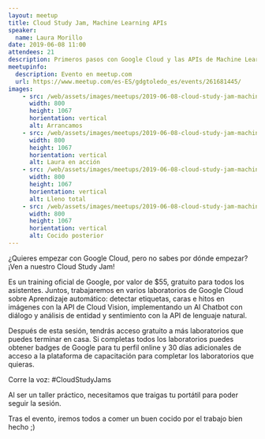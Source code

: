 ```yaml
---
layout: meetup
title: Cloud Study Jam, Machine Learning APIs
speaker:
  name: Laura Morillo
date: 2019-06-08 11:00
attendees: 21
description: Primeros pasos con Google Cloud y las APIs de Machine Learning siguiendo la formación oficial de Google
meetupinfo:
  description: Evento en meetup.com
  url: https://www.meetup.com/es-ES/gdgtoledo_es/events/261681445/
images:
    - src: /web/assets/images/meetups/2019-06-08-cloud-study-jam-machine-learning-apis/wellcome-manu.jpg
      width: 800
      height: 1067
      horientation: vertical
      alt: Arrancamos
    - src: /web/assets/images/meetups/2019-06-08-cloud-study-jam-machine-learning-apis/laura-en-accion.jpg
      width: 800
      height: 1067
      horientation: vertical
      alt: Laura en acción
    - src: /web/assets/images/meetups/2019-06-08-cloud-study-jam-machine-learning-apis/lleno-total.jpg
      width: 800
      height: 1067
      horientation: vertical
      alt: Lleno total
    - src: /web/assets/images/meetups/2019-06-08-cloud-study-jam-machine-learning-apis/cocido.jpg
      width: 800
      height: 1067
      horientation: vertical
      alt: Cocido posterior
---
```


¿Quieres empezar con Google Cloud, pero no sabes por dónde empezar? ¡Ven a nuestro Cloud Study Jam!

Es un training oficial de Google, por valor de $55, gratuito para todos los asistentes. Juntos, trabajaremos en varios laboratorios de Google Cloud sobre Aprendizaje automático: detectar etiquetas, caras e hitos en imágenes con la API de Cloud Vision, implementando un AI Chatbot con diálogo y análisis de entidad y sentimiento con la API de lenguaje natural.

Después de esta sesión, tendrás acceso gratuito a más laboratorios que puedes terminar en casa. Si completas todos los laboratorios puedes obtener badges de Google para tu perfil online y 30 días adicionales de acceso a la plataforma de capacitación para completar los laboratorios que quieras.

Corre la voz: #CloudStudyJams

Al ser un taller práctico, necesitamos que traigas tu portátil para poder seguir la sesión.

Tras el evento, iremos todos a comer un buen cocido por el trabajo bien hecho ;)